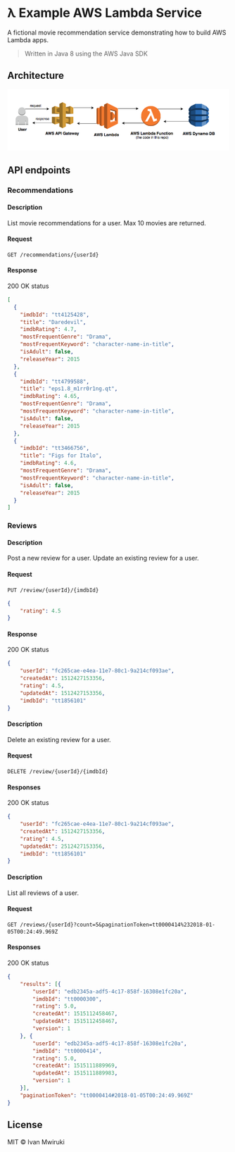 # λ Example AWS Lambda Service

A fictional movie recommendation service demonstrating how to build AWS Lambda apps. 

> Written in Java 8 using the AWS Java SDK

## Architecture

<img src="aws-lambda-architecture.png" alt="aws lambda architecture">

## API endpoints

### Recommendations

#### Description

List movie recommendations for a user. Max 10 movies are returned. 

#### Request

```
GET /recommendations/{userId}
```

#### Response
200 OK status
 
```json
[
  {
    "imdbId": "tt4125428",
    "title": "Daredevil",
    "imdbRating": 4.7,
    "mostFrequentGenre": "Drama",
    "mostFrequentKeyword": "character-name-in-title",
    "isAdult": false,
    "releaseYear": 2015
  },
  {
    "imdbId": "tt4799588",
    "title": "eps1.8_m1rr0r1ng.qt",
    "imdbRating": 4.65,
    "mostFrequentGenre": "Drama",
    "mostFrequentKeyword": "character-name-in-title",
    "isAdult": false,
    "releaseYear": 2015
  },
  {
    "imdbId": "tt3466756",
    "title": "Figs for Italo",
    "imdbRating": 4.6,
    "mostFrequentGenre": "Drama",
    "mostFrequentKeyword": "character-name-in-title",
    "isAdult": false,
    "releaseYear": 2015
  }
]
```

### Reviews

#### Description

Post a new review for a user. Update an existing review for a user.

#### Request

```
PUT /review/{userId}/{imdbId}
```

```json
{
	"rating": 4.5
}
```

#### Response
200 OK status

```json
{
	"userId": "fc265cae-e4ea-11e7-80c1-9a214cf093ae",
	"createdAt": 1512427153356,
	"rating": 4.5,
	"updatedAt": 1512427153356,
	"imdbId": "tt1856101"
}
```

#### Description

Delete an existing review for a user. 

#### Request

```
DELETE /review/{userId}/{imdbId}
```

#### Responses

200 OK status

```json
{
	"userId": "fc265cae-e4ea-11e7-80c1-9a214cf093ae",
	"createdAt": 1512427153356,
	"rating": 4.5,
	"updatedAt": 2512427153356,
	"imdbId": "tt1856101"
}
```
#### Description

List all reviews of a user. 

#### Request

```
GET /reviews/{userId}?count=5&paginationToken=tt0000414%232018-01-05T00:24:49.969Z
```

#### Responses
200 OK status

```json
{
	"results": [{
		"userId": "edb2345a-adf5-4c17-858f-16308e1fc20a",
		"imdbId": "tt0000300",
		"rating": 5.0,
		"createdAt": 1515112458467,
		"updatedAt": 1515112458467,
		"version": 1
	}, {
		"userId": "edb2345a-adf5-4c17-858f-16308e1fc20a",
		"imdbId": "tt0000414",
		"rating": 5.0,
		"createdAt": 1515111889969,
		"updatedAt": 1515111889983,
		"version": 1
	}],
	"paginationToken": "tt0000414#2018-01-05T00:24:49.969Z"
}
```

## License

MIT © Ivan Mwiruki